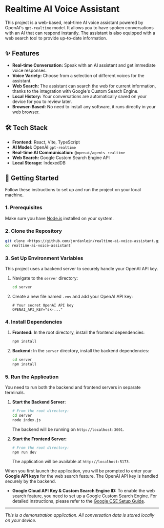 # Realtime AI Voice Assistant

This project is a web-based, real-time AI voice assistant powered by OpenAI's `gpt-realtime` model. It allows you to have spoken conversations with an AI that can respond instantly. The assistant is also equipped with a web search tool to provide up-to-date information.

## ✨ Features

*   **Real-time Conversation:** Speak with an AI assistant and get immediate voice responses.
*   **Voice Variety:** Choose from a selection of different voices for the assistant.
*   **Web Search:** The assistant can search the web for current information, thanks to the integration with Google's Custom Search Engine.
*   **Local History:** Your conversations are automatically saved on your device for you to review later.
*   **Browser-Based:** No need to install any software, it runs directly in your web browser.

## 🛠️ Tech Stack

*   **Frontend:** React, Vite, TypeScript
*   **AI Model:** OpenAI `gpt-realtime`
*   **Real-time AI Communication:** `@openai/agents-realtime`
*   **Web Search:** Google Custom Search Engine API
*   **Local Storage:** IndexedDB

## 🚀 Getting Started

Follow these instructions to set up and run the project on your local machine.

### 1. Prerequisites

Make sure you have [Node.js](https://nodejs.org/) installed on your system.

### 2. Clone the Repository

```bash
git clone <https://github.com/jordanlein/realtime-ai-voice-assistant.git>
cd realtime-ai-voice-assistant
```

### 3. Set Up Environment Variables

This project uses a backend server to securely handle your OpenAI API key.

1.  Navigate to the `server` directory:
    ```bash
    cd server
    ```
2.  Create a new file named `.env` and add your OpenAI API key:
    ```env
    # Your secret OpenAI API key
    OPENAI_API_KEY="sk-..."
    ```

### 4. Install Dependencies

1.  **Frontend:** In the root directory, install the frontend dependencies:
    ```bash
    npm install
    ```
2.  **Backend:** In the `server` directory, install the backend dependencies:
    ```bash
    cd server
    npm install
    ```

### 5. Run the Application

You need to run both the backend and frontend servers in separate terminals.

1.  **Start the Backend Server:**
    ```bash
    # From the root directory:
    cd server
    node index.js
    ```
    The backend will be running on `http://localhost:3001`.

2.  **Start the Frontend Server:**
    ```bash
    # From the root directory:
    npm run dev
    ```
    The application will be available at `http://localhost:5173`.

When you first launch the application, you will be prompted to enter your **Google API keys** for the web search feature. The OpenAI API key is handled securely by the backend.

*   **Google Cloud API Key & Custom Search Engine ID:** To enable the web search feature, you need to set up a Google Custom Search Engine. For detailed instructions, please refer to the [Google CSE Setup Guide](./GOOGLE_CSE_SETUP.md).

---

*This is a demonstration application. All conversation data is stored locally on your device.*
